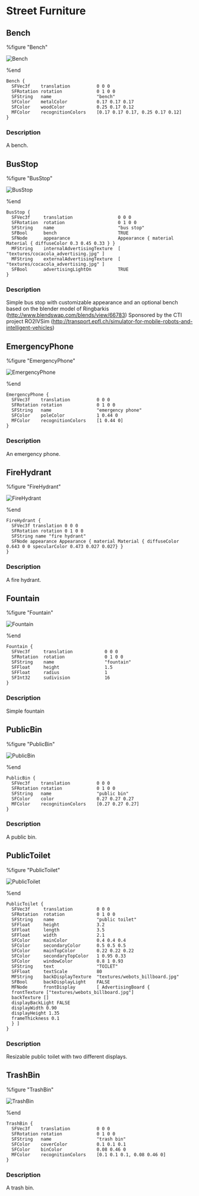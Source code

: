 # Street Furniture

## Bench

%figure "Bench"

![Bench](images/street_furniture/Bench/model.png)

%end

```
Bench {
  SFVec3f    translation          0 0 0
  SFRotation rotation             0 1 0 0
  SFString   name                 "bench"
  SFColor    metalColor           0.17 0.17 0.17
  SFColor    woodColor            0.25 0.17 0.12
  MFColor    recognitionColors    [0.17 0.17 0.17, 0.25 0.17 0.12]
}
```

### Description

A bench.

## BusStop

%figure "BusStop"

![BusStop](images/street_furniture/BusStop/model.png)

%end

```
BusStop {
  SFVec3f     translation                 0 0 0
  SFRotation  rotation                    0 1 0 0
  SFString    name                        "bus stop"
  SFBool      bench                       TRUE
  SFNode      appearance                  Appearance { material Material { diffuseColor 0.3 0.45 0.33 } }
  MFString    internalAdvertisingTexture  [ "textures/cocacola_advertising.jpg" ]
  MFString    externalAdvertisingTexture  [ "textures/cocacola_advertising.jpg" ]
  SFBool      advertisingLightOn          TRUE
}
```

### Description

Simple bus stop with customizable appearance and an optional bench
based on the blender model of Ringbarkis (http://www.blendswap.com/blends/view/66783)
Sponsored by the CTI project RO2IVSim (http://transport.epfl.ch/simulator-for-mobile-robots-and-intelligent-vehicles)

## EmergencyPhone

%figure "EmergencyPhone"

![EmergencyPhone](images/street_furniture/EmergencyPhone/model.png)

%end

```
EmergencyPhone {
  SFVec3f    translation          0 0 0
  SFRotation rotation             0 1 0 0
  SFString   name                 "emergency phone"
  SFColor    poleColor            1 0.44 0
  MFColor    recognitionColors    [1 0.44 0]
}
```

### Description

An emergency phone.

## FireHydrant

%figure "FireHydrant"

![FireHydrant](images/street_furniture/FireHydrant/model.png)

%end

```
FireHydrant {
  SFVec3f translation 0 0 0
  SFRotation rotation 0 1 0 0
  SFString name "fire hydrant"
  SFNode appearance Appearance { material Material { diffuseColor 0.643 0 0 specularColor 0.473 0.027 0.027} }
}
```

### Description

A fire hydrant.

## Fountain

%figure "Fountain"

![Fountain](images/street_furniture/Fountain/model.png)

%end

```
Fountain {
  SFVec3f     translation            0 0 0
  SFRotation  rotation               0 1 0 0
  SFString    name                   "fountain"
  SFFloat     height                 1.5
  SFFloat     radius                 1
  SFInt32     sudivision             16
}
```

### Description

Simple fountain

## PublicBin

%figure "PublicBin"

![PublicBin](images/street_furniture/PublicBin/model.png)

%end

```
PublicBin {
  SFVec3f    translation          0 0 0
  SFRotation rotation             0 1 0 0
  SFString   name                 "public bin"
  SFColor    color                0.27 0.27 0.27
  MFColor    recognitionColors    [0.27 0.27 0.27]
}
```

### Description

A public bin.

## PublicToilet

%figure "PublicToilet"

![PublicToilet](images/street_furniture/PublicToilet/model.png)

%end

```
PublicToilet {
  SFVec3f     translation         0 0 0
  SFRotation  rotation            0 1 0 0
  SFString    name                "public toilet"
  SFFloat     height              3.2
  SFFloat     length              3.5
  SFFloat     width               2.1
  SFColor     mainColor           0.4 0.4 0.4
  SFColor     secondaryColor      0.5 0.5 0.5
  SFColor     mainTopColor        0.22 0.22 0.22
  SFColor     secondaryTopColor   1 0.95 0.33
  SFColor     windowColor         0.8 1 0.93
  SFString    text                "TOILET"
  SFFloat     textScale           80
  MFString    backDisplayTexture  "textures/webots_billboard.jpg"
  SFBool      backDisplayLight    FALSE
  MFNode      frontDisplay        [ AdvertisingBoard {
  frontTexture ["textures/webots_billboard.jpg"]
  backTexture []
  displayBackLight FALSE
  displayWidth 0.90
  displayHeight 1.35
  frameThickness 0.1
  } ]
}
```

### Description

Resizable public toilet with two different displays.

## TrashBin

%figure "TrashBin"

![TrashBin](images/street_furniture/TrashBin/model.png)

%end

```
TrashBin {
  SFVec3f    translation          0 0 0
  SFRotation rotation             0 1 0 0
  SFString   name                 "trash bin"
  SFColor    coverColor           0.1 0.1 0.1
  SFColor    binColor             0.08 0.46 0
  MFColor    recognitionColors    [0.1 0.1 0.1, 0.08 0.46 0]
}
```

### Description

A trash bin.

